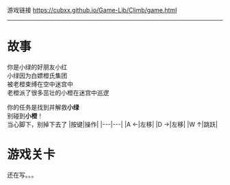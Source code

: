 游戏链接 https://cubxx.github.io/Game-Lib/Climb/game.html
***
# 故事
你是小绿的好朋友小红  
小绿因为白嫖橙氏集团  
被老橙束缚在空中迷宫中  
老橙派了很多茁壮的小橙在迷宫中巡逻  
  
你的任务是找到并解救**小绿**  
别碰到**小橙**！  
当心脚下，别掉下去了
|按键|操作|
|---|---|
|A ←|左移|
|D →|左移|
|W ↑|跳跃|
# 游戏关卡
还在写。。。  